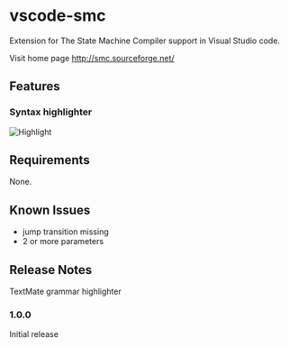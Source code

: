# vscode-smc

Extension for The State Machine Compiler support in Visual Studio code.

Visit home page <http://smc.sourceforge.net/> 

## Features

### Syntax highlighter

![Highlight](https://user-images.githubusercontent.com/47992551/55833753-95ad0e00-5b18-11e9-90dc-d6e6267bae92.png)

## Requirements

None.

## Known Issues

- jump transition missing
- 2 or more parameters 

## Release Notes

TextMate grammar highlighter

### 1.0.0

Initial release


